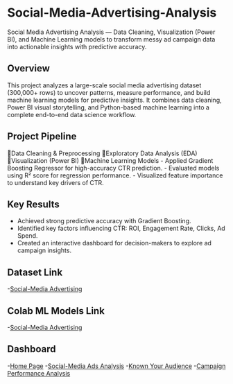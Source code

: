 # Social-Media-Advertising-Analysis
Social Media Advertising Analysis — Data Cleaning, Visualization (Power BI), and Machine Learning models to transform messy ad campaign data into actionable insights with predictive accuracy.

## Overview
This project analyzes a large-scale social media advertising dataset (300,000+ rows) to uncover patterns, measure performance, and build machine learning models for predictive insights.
It combines data cleaning, Power BI visual storytelling, and Python-based machine learning into a complete end-to-end data science workflow.

## Project Pipeline
🔹Data Cleaning & Preprocessing
🔹Exploratory Data Analysis (EDA)
🔹Visualization (Power BI)
🔹Machine Learning Models
      - Applied Gradient Boosting Regressor for high-accuracy CTR prediction.
      - Evaluated models using R² score for regression performance.
      - Visualized feature importance to understand key drivers of CTR.

## Key Results
- Achieved strong predictive accuracy with Gradient Boosting.
- Identified key factors influencing CTR: ROI, Engagement Rate, Clicks, Ad Spend.
- Created an interactive dashboard for decision-makers to explore ad campaign insights.

## Dataset Link
-<a href="https://www.kaggle.com/datasets/jsonk11/social-media-advertising-dataset">Social-Media Advertising</a>

## Colab ML Models Link
-<a href="https://github.com/Aya-Osamaa/Social-Media-Advertising-Analysis/blob/main/social.ipynb">Social-Media Advertising</a>


## Dashboard
-<a href="https://github.com/Aya-Osamaa/Social-Media-Advertising-Analysis/blob/main/Screenshot%202025-08-12%20195846.png">Home Page</a>
-<a href="https://github.com/Aya-Osamaa/Social-Media-Advertising-Analysis/blob/main/Screenshot%202025-08-12%20195901.png">Social-Media Ads Analysis</a>
-<a href="https://github.com/Aya-Osamaa/Social-Media-Advertising-Analysis/blob/main/Screenshot%202025-08-12%20195915.png">Known Your Audience</a>
-<a href="https://github.com/Aya-Osamaa/Social-Media-Advertising-Analysis/blob/main/Screenshot%202025-08-12%20195928.png">Campaign Performance Analysis</a>
